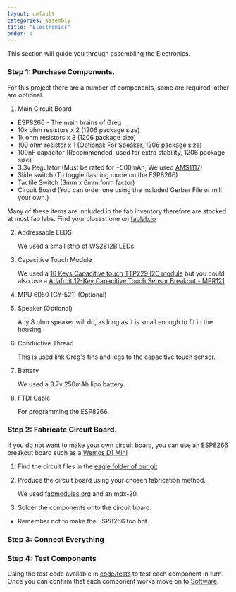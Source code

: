 ```yaml
---
layout: default
categories: assembly
title: "Electronics"
order: 4
---
```


This section will guide you through assembling the Electronics.
### Step 1: Purchase Components.

For this project there are a number of components, some are required, other are optional.

1. Main Circuit Board
  * ESP8266 - The main brains of Greg
  * 10k ohm resistors x 2 (1206 package size)
  * 1k ohm resistors x 3 (1206 package size)
  * 100 ohm resistor x 1 (Optional: For Speaker, 1206 package size)
  * 100nF capacitor (Recommended, used for extra stability, 1206 package size)
  * 3.3v Regulator (Must be rated for +500mAh, We used 	[AMS1117](http://www.advanced-monolithic.com/pdf/ds1117.pdf))
  * Slide switch (To toggle flashing mode on the ESP8266)
  * Tactile Switch (3mm x 6mm form factor)
  * Circuit Board (You can order one using the included Gerber File or mill your own.)

   Many of these items are included in the fab inventory therefore are stocked at most fab labs.
   Find your closest one on [fablab.io](https://www.fablabs.io/)

2. Addressable LEDS

   We used a small strip of WS2812B LEDs.

3. Capacitive Touch Module

   We used a [16 Keys Capacitive touch TTP229 I2C module](https://robotdyn.com/catalog/modules/16-keys-capacitive-touch-ttp229-i2c-module.html) but you could also use a [Adafruit 12-Key Capacitive Touch Sensor Breakout - MPR121](https://www.adafruit.com/product/1982)

4. MPU 6050 (GY-521) (Optional)

5. Speaker (Optional)

   Any 8 ohm speaker will do, as long as it is small enough to fit in the housing.

6. Conductive Thread

   This is used link Greg's fins and legs to the capacitive touch sensor.

7. Battery

   We used a 3.7v 250mAh lipo battery.

 8. FTDI Cable

    For programming the ESP8266.

### Step 2: Fabricate Circuit Board.

If you do not want to make your own circuit board, you can use an ESP8266 breakout board such as a [Wemos D1 Mini](https://wiki.wemos.cc/products:d1:d1_mini)

1. Find the circuit files in the [eagle folder of our git](https://github.com/harryiliffe/open-design-2018/tree/master/eagle)

2. Produce the circuit board using your chosen fabrication method.

   We used [fabmodules.org](http://fabmodules.org/) and an mdx-20.

3. Solder the components onto the circuit board.
  * Remember not to make the ESP8266 too hot.

### Step 3: Connect Everything

### Step 4: Test Components

Using the test code available in [code/tests](https://github.com/harryiliffe/open-design-2018/tree/master/code/test) to test each component in turn.
Once you can confirm that each component works move on to [Software](/open-design-2018//assembly-software/).
